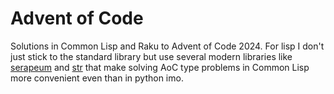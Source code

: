 # Advent of Code

Solutions in Common Lisp and Raku to Advent of Code 2024. For lisp I don't just
stick to the standard library but use several modern libraries like
[serapeum](https://github.com/ruricolist/serapeum) and
[str](https://github.com/vindarel/cl-str) that make solving AoC type problems in
Common Lisp more convenient even than in python imo.
